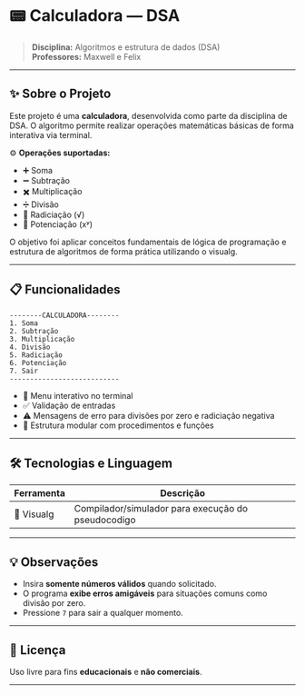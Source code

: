 
# 📟 Calculadora — DSA

> **Disciplina:** Algoritmos e estrutura de dados (DSA)  
> **Professores:** Maxwell e Felix 

---

## ✨ Sobre o Projeto

Este projeto é uma **calculadora**, desenvolvida como parte da disciplina de DSA. O algoritmo permite realizar operações matemáticas básicas de forma interativa via terminal.

⚙️ **Operações suportadas:**

- ➕ Soma  
- ➖ Subtração  
- ✖️ Multiplicação  
- ➗ Divisão  
- 🧮 Radiciação (√)  
- 🔺 Potenciação (xʸ)

O objetivo foi aplicar conceitos fundamentais de lógica de programação e estrutura de algoritmos de forma prática utilizando o visualg.

---

## 📋 Funcionalidades

```text
--------CALCULADORA--------
1. Soma
2. Subtração
3. Multiplicação
4. Divisão
5. Radiciação
6. Potenciação
7. Sair
---------------------------
```

- 📑 Menu interativo no terminal
- ✅ Validação de entradas
- ⚠️ Mensagens de erro para divisões por zero e radiciação negativa
- 🔄 Estrutura modular com procedimentos e funções

---

## 🛠️ Tecnologias e Linguagem

| Ferramenta       | Descrição                         |
|------------------|-----------------------------------|
| 🧠 Visualg | Compilador/simulador para execução do pseudocodigo |

---

## 💡 Observações

- Insira **somente números válidos** quando solicitado.
- O programa **exibe erros amigáveis** para situações comuns como divisão por zero.
- Pressione `7` para sair a qualquer momento.

---

## 📜 Licença

Uso livre para fins **educacionais** e **não comerciais**.  

---

